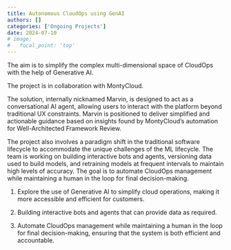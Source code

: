 ```yaml
---
title: Autonomous CloudOps using GenAI
authors: []
categories: ['Ongoing Projects']
date: 2024-07-10
# image:
#   focal_point: 'top'
---
```


The aim is to simplify the complex multi-dimensional space of CloudOps with the help of Generative AI.

The project is in collaboration with MontyCloud.

<!--more-->

The solution, internally nicknamed Marvin, is designed to act as a conversational AI agent, allowing users to interact with the platform beyond traditional UX constraints. Marvin is positioned to deliver simplified and actionable guidance based on insights found by MontyCloud’s automation for Well-Architected Framework Review.

The project also involves a paradigm shift in the traditional software lifecycle to accommodate the unique challenges of the ML lifecycle. The team is working on building interactive bots and agents, versioning data used to build models, and retraining models at frequent intervals to maintain high levels of accuracy. The goal is to automate CloudOps management while maintaining a human in the loop for final decision-making.

1. Explore the use of Generative AI to simplify cloud operations, making it more accessible and efficient for customers.

2. Building interactive bots and agents that can provide data as required.

3. Automate CloudOps management while maintaining a human in the loop for final decision-making, ensuring that the system is both efficient and accountable.
